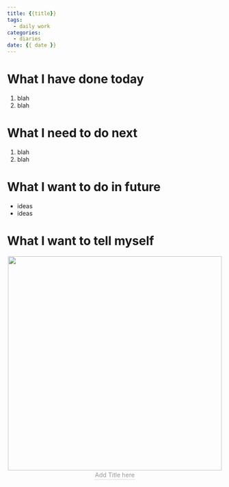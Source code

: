 ```yaml
---
title: {{title}}
tags:
  - daily work
categories:
  - diaries
date: {{ date }} 
---
```

# What I have done today

1. blah 
2. blah

# What I need to do next

1. blah
2. blah

# What I want to do in future
- ideas 
- ideas

# What I want to tell myself

<div align=center>
<img src="/Pictures/*.jpeg" width="500" />
<br>
    <div style="color:orange; border-bottom: 1px solid #d9d9d9;
    display: inline-block;
    color: #999;
    padding: 2px;">
      Add Title here
</div>
</div>
